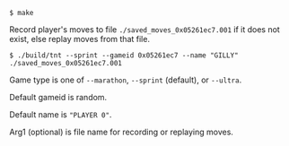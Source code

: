 ```
$ make
```

Record player's moves to file `./saved_moves_0x05261ec7.001` if it does not exist, else replay moves from that file.
```
$ ./build/tnt --sprint --gameid 0x05261ec7 --name "GILLY" ./saved_moves_0x05261ec7.001
```

Game type is one of `--marathon`, `--sprint` (default), or `--ultra`.

Default gameid is random.

Default name is `"PLAYER 0"`.

Arg1 (optional) is file name for recording or replaying moves.
